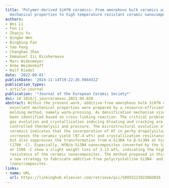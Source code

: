 ```yaml
---
title: 'Polymer-derived SiHfN ceramics: From amorphous bulk ceramics with excellent
  mechanical properties to high temperature resistant ceramic nanocomposites'
authors:
- Wei Li
- Fen Li
- Zhaoju Yu
- Qingbo Wen
- Bingbing Fan
- Yao Feng
- Changhao Zhao
- Emmanuel Iii Ricohermoso
- Marc Widenmeyer
- Anke Weidenkaff
- Ralf Riedel
date: '2022-09-01'
publishDate: '2024-11-14T19:22:26.946431Z'
publication_types:
- article-journal
publication: '*Journal of the European Ceramic Society*'
doi: 10.1016/j.jeurceramsoc.2022.04.028
abstract: Within the present work, additive-free amorphous bulk SiHfN ceramics with
  excellent mechanical properties were prepared by a resource-efficient low-temperature
  molding method, namely warm-pressing. As densification mechanism viscous flow has
  been identified based on cross-linking reaction. The critical problems concerning
  gas evolution and crystallization inducing bloating and cracking are addressed through
  controlled thermolysis and pressure. The microstructural evolution of the SiHfN
  ceramics indicates that the incorporation of Hf in perhy­ dropolysilazane not only
  increases the ceramic yield (97.4 wt%) and crystallization resistance (1300 ◦C),
  but also suppresses the transformation from α-Si3N4 to β-Si3N4 at high temperatures
  (1700 ◦C). Especially, HfN/α-Si3N4 nanocomposites converted by the SiHfN ceramics
  at 1500 ◦C show a slight weight loss of 3.13 wt%, indicating the high temperature
  resistance of the ceramic nanocomposites. The method proposed in this work opens
  a new strategy to fabricate additive-free polycrystalline Si3N4- and amorphous Si3N4-based
  (nano)composites.
links:
- name: URL
  url: https://linkinghub.elsevier.com/retrieve/pii/S0955221922003016
---
```

